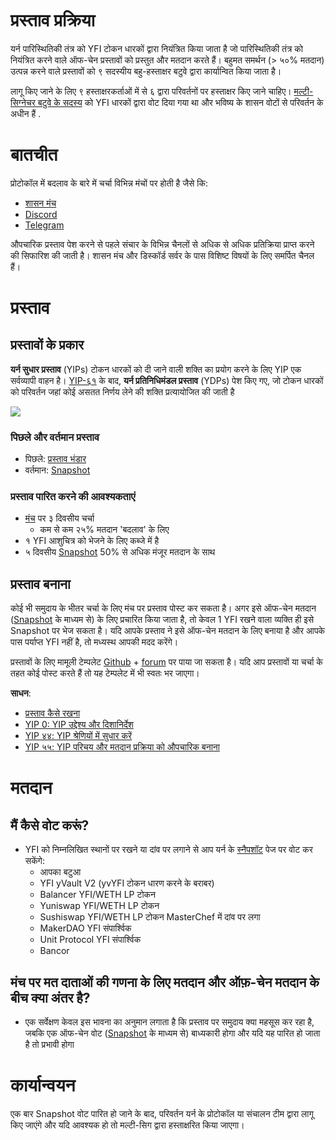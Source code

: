# प्रस्ताव प्रक्रिया

यर्न पारिस्थितिकी तंत्र को YFI टोकन धारकों द्वारा नियंत्रित किया जाता है जो पारिस्थितिकी तंत्र को नियंत्रित करने वाले ऑफ-चेन प्रस्तावों को प्रस्तुत और मतदान करते हैं। बहुमत समर्थन (> ५०% मतदान) उत्पन्न करने वाले प्रस्तावों को ९ सदस्यीय बहु-हस्ताक्षर बटुवे द्वारा कार्यान्वित किया जाता है।

लागू किए जाने के लिए ९ हस्ताक्षरकर्ताओं में से ६ द्वारा परिवर्तनों पर हस्ताक्षर किए जाने चाहिए। [मल्टी-सिग्नेचर बटुवे के सदस्य](https://docs.yearn.finance/resources/faq#who-is-on-the-multisig) को YFI धारकों द्वारा वोट दिया गया था और भविष्य के शासन वोटों से परिवर्तन के अधीन हैं .

# बातचीत

प्रोटोकॉल में बदलाव के बारे में चर्चा विभिन्न मंचों पर होती है जैसे कि:

 - [शासन मंच](https://gov.yearn.finance/)
 - [Discord](https://discord.yearn.finance)
 - [Telegram](https://t.me/yearnfinance)

औपचारिक प्रस्ताव पेश करने से पहले संचार के विभिन्न चैनलों से अधिक से अधिक प्रतिक्रिया प्राप्त करने की सिफारिश की जाती है। शासन मंच और डिस्कॉर्ड सर्वर के पास विशिष्ट विषयों के लिए समर्पित चैनल हैं।

# प्रस्ताव

## प्रस्तावों के प्रकार

**यर्न सुधार प्रस्ताव** (YIPs) टोकन धारकों को दी जाने वाली शक्ति का प्रयोग करने के लिए YIP एक सर्वव्यापी वाहन है। [YIP-६१](https://gov.yearn.finance/t/yip-61-governance-2-0/10460) के बाद, **यर्न प्रतिनिधिमंडल प्रस्ताव** (YDPs) पेश किए गए, जो टोकन धारकों को परिवर्तन जहां कोई असतत निर्णय लेने की शक्ति प्रत्यायोजित की जाती है

![](https://i.imgur.com/ZRNp2Zq.png)

### पिछले और वर्तमान प्रस्ताव
- पिछले: [प्रस्ताव भंडार](https://docs.yearn.finance/governance/proposal-repository)
- वर्तमान: [Snapshot](https://snapshot.page/#/yearn) 

### प्रस्ताव पारित करने की आवश्यकताएं
- [मंच](https://gov.yearn.finance/) पर ३  दिवसीय चर्चा
  - कम से कम २५% मतदान 'बदलाव' के लिए
- १ YFI आशुचित्र को भेजने के लिए कब्जे में है
- ५ दिवसीय [Snapshot](https://snapshot.org/#/ybaby.eth) 50% से अधिक मंजूर मतदान के साथ

## प्रस्ताव बनाना

कोई भी समुदाय के भीतर चर्चा के लिए मंच पर प्रस्ताव पोस्ट कर सकता है। अगर इसे ऑफ-चेन मतदान ([Snapshot](https://snapshot.page/#/yearn) के माध्यम से) के लिए प्रचारित किया जाता है, तो केवल 1 YFI रखने वाला व्यक्ति ही इसे Snapshot पर भेज सकता है। यदि आपके प्रस्ताव ने इसे ऑफ-चेन मतदान के लिए बनाया है और आपके पास पर्याप्त YFI नहीं है, तो मध्यस्थ आपकी मदद करेंगे।

प्रस्तावों के लिए मामूली टेम्पलेट [Github](https://github.com/yearn/YIPS/blob/master/yip-X.md) + [forum](https://gov.yearn) पर पाया जा सकता है।  यदि आप प्रस्तावों या चर्चा के तहत कोई पोस्ट करते हैं तो यह टेम्पलेट में भी स्वतः भर जाएगा।

**साधन**:
- [प्रस्ताव कैसे रखना](https://gov.yearn.finance/t/proposal-how-to/106)
- [YIP 0: YIP उद्देश्य और दिशानिर्देश](https://yips.yearn.finance/YIPS/yip-0)
- [YIP ४४: YIP श्रेणियों में सुधार करें](https://yips.yearn.finance/YIPS/yip-44)
- [YIP ५५: YIP परिचय और मतदान प्रक्रिया को औपचारिक बनाना](https://gov.yearn.finance/t/yip-55-formalize-the-yip-process/7959)

# मतदान

## मैं कैसे वोट करूं?

- YFI को निम्नलिखित स्थानों पर रखने या दांव पर लगाने से आप यर्न के [स्नैपशॉट](https://snapshot.page/#/yearn) पेज पर वोट कर सकेंगे:
	- आपका बटुआ
	- YFI yVault V2 (yvYFI टोकन धारण करने के बराबर)
	- Balancer YFI/WETH LP टोकन
	- Yuniswap YFI/WETH LP टोकन
	- Sushiswap YFI/WETH LP टोकन MasterChef में दांव पर लगा
	- MakerDAO YFI संपार्श्विक
	- Unit Protocol YFI संपार्श्विक
	- Bancor 

## मंच पर मत दाताओं की गणना के लिए मतदान और ऑफ़-चेन मतदान के बीच क्या अंतर है?

- एक सर्वेक्षण केवल इस भावना का अनुमान लगाता है कि प्रस्ताव पर समुदाय क्या महसूस कर रहा है, जबकि एक ऑफ-चेन वोट ([Snapshot](https://snapshot.page/#/yearn) के माध्यम से) बाध्यकारी होगा और यदि यह पारित हो जाता है तो प्रभावी होगा 

# कार्यान्वयन

एक बार Snapshot वोट पारित हो जाने के बाद, परिवर्तन यर्न के प्रोटोकॉल या संचालन टीम द्वारा लागू किए जाएंगे और यदि आवश्यक हो तो मल्टी-सिग द्वारा हस्ताक्षरित किया जाएगा।
